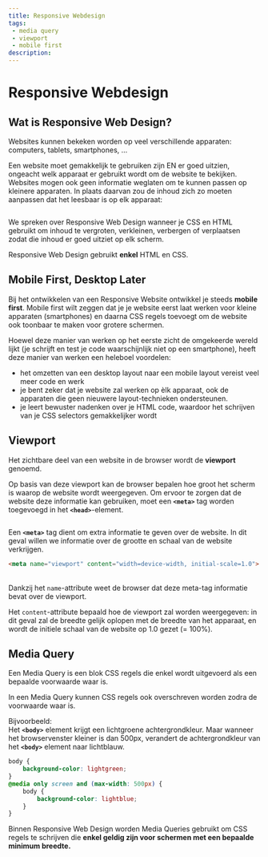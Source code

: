 ```yaml
---
title: Responsive Webdesign
tags: 
 - media query
 - viewport
 - mobile first
description:
---
```


# Responsive Webdesign


## Wat is Responsive Web Design?

Websites kunnen bekeken worden op veel verschillende apparaten: computers, tablets, smartphones, …

Een website moet gemakkelijk te gebruiken zijn EN er goed uitzien, ongeacht welk apparaat er gebruikt wordt om de website te bekijken. Websites mogen ook geen informatie weglaten om te kunnen passen op kleinere apparaten. In plaats daarvan zou de inhoud zich zo moeten aanpassen dat het leesbaar is op elk apparaat:

<img src="{{ site.baseurl }}/assets/img/layout-1.png" alt="" style="height: auto; max-width: 100%">

We spreken over Responsive Web Design wanneer je CSS en HTML gebruikt om inhoud te vergroten, verkleinen, verbergen of verplaatsen zodat die inhoud er goed uitziet op elk scherm.

Responsive Web Design gebruikt **enkel** HTML en CSS.

## Mobile First, Desktop Later

Bij het ontwikkelen van een Responsive Website ontwikkel je steeds **mobile first**. Mobile first wilt zeggen dat je je website eerst laat werken voor kleine apparaten (smartphones) en daarna CSS regels toevoegt om de website ook toonbaar te maken voor grotere schermen.

Hoewel deze manier van werken op het eerste zicht de omgekeerde wereld lijkt (je schrijft en test je code waarschijnlijk niet op een smartphone), heeft deze manier van werken een heleboel voordelen:

 - het omzetten van een desktop layout naar een mobile layout vereist veel meer code en werk
 - je bent zeker dat je website zal werken op èlk apparaat, ook de apparaten die geen nieuwere layout-technieken ondersteunen.
 - je leert bewuster nadenken over je HTML code, waardoor het schrijven van je CSS selectors gemakkelijker wordt

## Viewport

Het zichtbare deel van een website in de browser wordt de **viewport** genoemd. 

Op basis van deze viewport kan de browser bepalen hoe groot het scherm is waarop de website wordt weergegeven. Om ervoor te zorgen dat de website deze informatie kan gebruiken, moet een **`<meta>`** tag worden toegevoegd in het **`<head>`**-element.


<img src="{{ site.baseurl }}/assets/img/layout-2.png" alt="" style="height: auto; max-width: 100%">

Een **`<meta>`** tag dient om extra informatie te geven over de website. In dit geval willen we informatie over de grootte en schaal van de website verkrijgen.


```html
<meta name="viewport" content="width=device-width, initial-scale=1.0">
```


 \
Dankzij het `name`-attribute weet de browser dat deze meta-tag informatie bevat over de viewport. 

Het `content`-attribute bepaald hoe de viewport zal worden weergegeven: in dit geval zal de breedte gelijk oplopen met de breedte van het apparaat, en wordt de initiele schaal van de website op 1.0 gezet (= 100%).


## Media Query

Een Media Query is een blok CSS regels die enkel wordt uitgevoerd als een bepaalde voorwaarde waar is.

In een Media Query kunnen CSS regels ook overschreven worden zodra de voorwaarde waar is. 

Bijvoorbeeld:  \
Het **`<body>`** element krijgt een lichtgroene achtergrondkleur. Maar wanneer het browservenster kleiner is dan 500px, verandert de achtergrondkleur van het **`<body>`** element naar lichtblauw.


```css
body {
    background-color: lightgreen;
}
@media only screen and (max-width: 500px) {
    body {
        background-color: lightblue;
    }
}
```


Binnen Responsive Web Design worden Media Queries gebruikt om CSS regels te schrijven die **enkel geldig zijn voor schermen met een bepaalde minimum breedte.**
